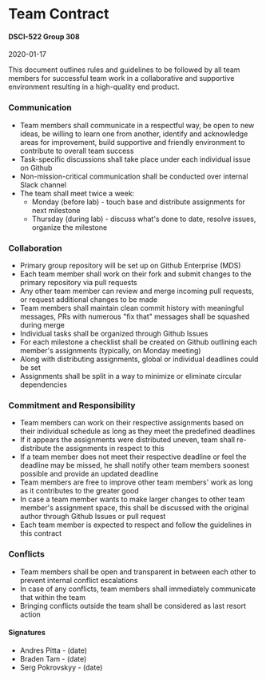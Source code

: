 # Team Contract

#### DSCI-522 Group 308

2020-01-17

This document outlines rules and guidelines to be followed by all team members for successful team work in a collaborative and supportive environment resulting in a high-quality end product.

### Communication

- Team members shall communicate in a respectful way, be open to new ideas, be willing to learn one from another, identify and acknowledge areas for improvement, build supportive and friendly environment to contribute to overall team success
- Task-specific discussions shall take place under each individual issue on Github
- Non-mission-critical communication shall be conducted over internal Slack channel 
- The team shall meet twice a week:
    - Monday (before lab) - touch base and distribute assignments for next milestone
    - Thursday (during lab) - discuss what's done to date, resolve issues, organize the milestone      

### Collaboration

- Primary group repository will be set up on Github Enterprise (MDS)
- Each team member shall work on their fork and submit changes to the primary repository via pull requests
- Any other team member can review and merge incoming pull requests, or request additional changes to be made
- Team members shall maintain clean commit history with meaningful messages, PRs with numerous "fix that" messages shall be squashed during merge
- Individual tasks shall be organized through Github Issues
- For each milestone a checklist shall be created on Github outlining each member's assignments (typically, on Monday meeting)
- Along with distributing assignments, global or individual deadlines could be set
- Assignments shall be split in a way to minimize or eliminate circular dependencies

### Commitment and Responsibility

- Team members can work on their respective assignments based on their individual schedule as long as they meet the predefined deadlines
- If it appears the assignments were distributed uneven, team shall re-distribute the assignments in respect to this
- If a team member does not meet their respective deadline or feel the deadline may be missed, he shall notify other team members soonest possible and provide an updated deadline
- Team members are free to improve other team members' work as long as it contributes to the greater good
- In case a team member wants to make larger changes to other team member's assignment space, this shall be discussed with the original author through Github Issues or pull request
- Each team member is expected to respect and follow the guidelines in this contract

### Conflicts

- Team members shall be open and transparent in between each other to prevent internal conflict escalations
- In case of any conflicts, team members shall immediately communicate that within the team
- Bringing conflicts outside the team shall be considered as last resort action

#### Signatures

- Andres Pitta    - (date)
- Braden Tam      - (date)
- Serg Pokrovskyy - (date)